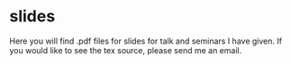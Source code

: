 # slides
Here you will find .pdf files for slides for talk and seminars I have given.
If you would like to see the tex source, please send me an email.